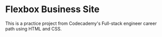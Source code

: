 # Flexbox Business Site
This is a practice project from Codecademy's Full-stack engineer career path using HTML and CSS.
